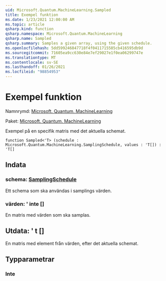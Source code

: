 ```yaml
---
uid: Microsoft.Quantum.MachineLearning.Sampled
title: Exempel funktion
ms.date: 1/23/2021 12:00:00 AM
ms.topic: article
qsharp.kind: function
qsharp.namespace: Microsoft.Quantum.MachineLearning
qsharp.name: Sampled
qsharp.summary: Samples a given array, using the given schedule.
ms.openlocfilehash: 5dd599246847718f4f0411715585cb416595db9d
ms.sourcegitcommit: 71605ea9cc630e84e7ef29027e1f0ea06299747e
ms.translationtype: MT
ms.contentlocale: sv-SE
ms.lasthandoff: 01/26/2021
ms.locfileid: "98854953"
---
```

# <a name="sampled-function"></a>Exempel funktion

Namnrymd: [Microsoft. Quantum. MachineLearning](xref:Microsoft.Quantum.MachineLearning)

Paket: [Microsoft. Quantum. MachineLearning](https://nuget.org/packages/Microsoft.Quantum.MachineLearning)


Exempel på en specifik matris med det aktuella schemat.

```qsharp
function Sampled<'T> (schedule : Microsoft.Quantum.MachineLearning.SamplingSchedule, values : 'T[]) : 'T[]
```


## <a name="input"></a>Indata

### <a name="schedule--samplingschedule"></a>schema: [SamplingSchedule](xref:Microsoft.Quantum.MachineLearning.SamplingSchedule)

Ett schema som ska användas i samplings värden.


### <a name="values--t"></a>värden: ' inte []

En matris med värden som ska samplas.



## <a name="output--t"></a>Utdata: ' t []

En matris med element från värden, efter det aktuella schemat.

## <a name="type-parameters"></a>Typparametrar

### <a name="t"></a>Inte

